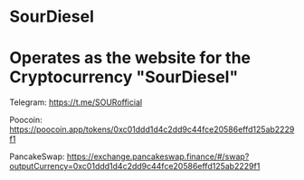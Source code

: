 # SourDiesel

# Operates as the website for the Cryptocurrency "**SourDiesel**"

Telegram: https://t.me/SOURofficial

Poocoin: https://poocoin.app/tokens/0xc01ddd1d4c2dd9c44fce20586effd125ab2229f1

PancakeSwap: https://exchange.pancakeswap.finance/#/swap?outputCurrency=0xc01ddd1d4c2dd9c44fce20586effd125ab2229f1

